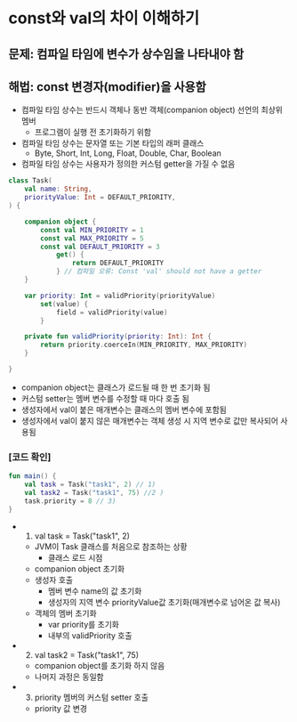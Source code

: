 # const와 val의 차이 이해하기

## 문제: 컴파일 타임에 변수가 상수임을 나타내야 함

## 해법: const 변경자(modifier)을 사용함

- 컴파일 타임 상수는 반드시 객체나 동반 객체(companion object) 선언의 최상위 멤버
  - 프로그램이 실행 전 초기화하기 위함
- 컴파일 타임 상수는 문자열 또는 기본 타입의 래퍼 클래스
  - Byte, Short, Int, Long, Float, Double, Char, Boolean
- 컴파일 타임 상수는 사용자가 정의한 커스텀 getter을 가질 수 없음

```kotlin
class Task(
    val name: String,
    priorityValue: Int = DEFAULT_PRIORITY,
) {

    companion object {
        const val MIN_PRIORITY = 1
        const val MAX_PRIORITY = 5
        const val DEFAULT_PRIORITY = 3
            get() {
                return DEFAULT_PRIORITY
            } // 컴파일 오류: Const 'val' should not have a getter
    }

    var priority: Int = validPriority(priorityValue)
        set(value) {
            field = validPriority(value)
        }

    private fun validPriority(priority: Int): Int {
        return priority.coerceIn(MIN_PRIORITY, MAX_PRIORITY)
    }

}
```

- companion object는 클래스가 로드될 때 한 번 초기화 됨
- 커스텀 setter는 멤버 변수를 수정할 때 마다 호출 됨
- 생성자에서 val이 붙은 매개변수는 클래스의 멤버 변수에 포함됨
- 생성자에서 val이 붙지 않은 매개변수는 객체 생성 시 지역 변수로 값만 복사되어 사용됨

### [코드 확인]

```kotlin
fun main() {
    val task = Task("task1", 2) // 1)
    val task2 = Task("task1", 75) //2 )
    task.priority = 8 // 3)
}
```

- 1) val task = Task("task1", 2)
  - JVM이 Task 클래스를 처음으로 참조하는 상황
    - 클래스 로드 시점
  - companion object 초기화
  - 생성자 호출
    - 멤버 변수 name의 값 초기화
    - 생성자의 지역 변수 priorityValue값 초기화(매개변수로 넘어온 값 복사)
  - 객체의 멤버 초기화
    - var priority를 초기화
    - 내부의 validPriority 호출
- 2) val task2 = Task("task1", 75)
  - companion object를 초기화 하지 않음
  - 나머지 과정은 동일함
- 3) priority 멤버의 커스텀 setter 호출
    - priority 값 변경